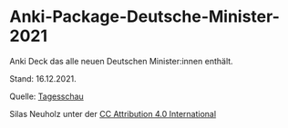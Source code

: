 # Anki-Package-Deutsche-Minister-2021
Anki Deck das alle neuen Deutschen Minister:innen enthält.

Stand: 16.12.2021.

Quelle: [Tagesschau](https://www-tagesschau-de.cdn.ampproject.org/v/s/www.tagesschau.de/inland/innenpolitik/kabinett-ampel-101~amp.html?amp_js_v=a6&amp_gsa=1&usqp=mq331AQKKAFQArABIIACAw%3D%3D#Arbeitsministerium=&ampshare=https%3A%2F%2Fwww.tagesschau.de%2Finland%2Finnenpolitik%2Fkabinett-ampel-101.html)

Silas Neuholz unter der [CC Attribution 4.0 International](https://creativecommons.org/licenses/by/4.0/legalcode)
